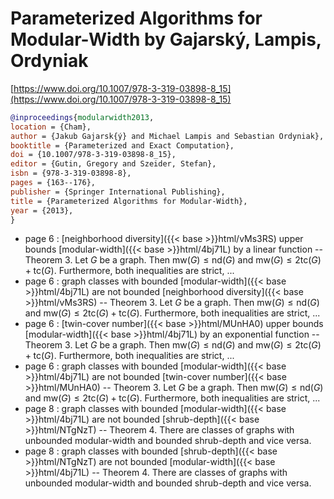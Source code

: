 # Parameterized Algorithms for Modular-Width by Gajarský, Lampis, Ordyniak

[https://www.doi.org/10.1007/978-3-319-03898-8_15](https://www.doi.org/10.1007/978-3-319-03898-8_15)

```bibtex
@inproceedings{modularwidth2013,
location = {Cham},
author = {Jakub Gajarsk{ý} and Michael Lampis and Sebastian Ordyniak},
booktitle = {Parameterized and Exact Computation},
doi = {10.1007/978-3-319-03898-8_15},
editor = {Gutin, Gregory and Szeider, Stefan},
isbn = {978-3-319-03898-8},
pages = {163--176},
publisher = {Springer International Publishing},
title = {Parameterized Algorithms for Modular-Width},
year = {2013},
}
```
* page 6 : [neighborhood diversity]({{< base >}}html/vMs3RS) upper bounds [modular-width]({{< base >}}html/4bj71L) by a linear function -- Theorem 3. Let $G$ be a graph. Then $\mathrm{mw}(G) \le \mathrm{nd}(G)$ and $\mathrm{mw}(G) \le 2\mathrm{tc}(G) + \mathrm{tc}(G)$. Furthermore, both inequalities are strict, ...
* page 6 : graph classes with bounded [modular-width]({{< base >}}html/4bj71L) are not bounded [neighborhood diversity]({{< base >}}html/vMs3RS) -- Theorem 3. Let $G$ be a graph. Then $\mathrm{mw}(G) \le \mathrm{nd}(G)$ and $\mathrm{mw}(G) \le 2\mathrm{tc}(G) + \mathrm{tc}(G)$. Furthermore, both inequalities are strict, ...
* page 6 : [twin-cover number]({{< base >}}html/MUnHA0) upper bounds [modular-width]({{< base >}}html/4bj71L) by an exponential function -- Theorem 3. Let $G$ be a graph. Then $\mathrm{mw}(G) \le \mathrm{nd}(G)$ and $\mathrm{mw}(G) \le 2\mathrm{tc}(G) + \mathrm{tc}(G)$. Furthermore, both inequalities are strict, ...
* page 6 : graph classes with bounded [modular-width]({{< base >}}html/4bj71L) are not bounded [twin-cover number]({{< base >}}html/MUnHA0) -- Theorem 3. Let $G$ be a graph. Then $\mathrm{mw}(G) \le \mathrm{nd}(G)$ and $\mathrm{mw}(G) \le 2\mathrm{tc}(G) + \mathrm{tc}(G)$. Furthermore, both inequalities are strict, ...
* page 8 : graph classes with bounded [modular-width]({{< base >}}html/4bj71L) are not bounded [shrub-depth]({{< base >}}html/NTgNzT) -- Theorem 4. There are classes of graphs with unbounded modular-width and bounded shrub-depth and vice versa.
* page 8 : graph classes with bounded [shrub-depth]({{< base >}}html/NTgNzT) are not bounded [modular-width]({{< base >}}html/4bj71L) -- Theorem 4. There are classes of graphs with unbounded modular-width and bounded shrub-depth and vice versa.
